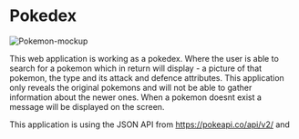 # Pokedex

![Pokemon-mockup](https://user-images.githubusercontent.com/62610254/182560965-f3246240-97f0-4b40-a0e3-1ec96d2f0e94.jpg)

This web application is working as a pokedex. Where the user is able to search for a pokemon which in return will display - a picture of that pokemon, the type and its attack and defence attributes. This application only reveals the original pokemons and will not be able to gather information about the newer ones. When a pokemon doesnt exist a message will be displayed on the screen.

This application is using the JSON API from https://pokeapi.co/api/v2/ and 
